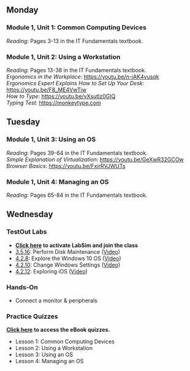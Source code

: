 ## Monday
### Module 1, Unit 1: Common Computing Devices
*Reading*: Pages 3-13 in the IT Fundamentals textbook.

### Module 1, Unit 2: Using a Workstation
*Reading*: Pages 13-38 in the IT Fundamentals textbook. \
*Ergonomics in the Workplace*: https://youtu.be/n-iAK4vusqk \
*Ergonomics Expert Explains How to Set Up Your Desk*: https://youtu.be/F8_ME4VwTiw \
*How to Type*: https://youtu.be/vXsutlz0GIQ \
*Typing Test*: https://monkeytype.com 

## Tuesday
### Module 1, Unit 3: Using an OS
*Reading*: Pages 39-64 in the IT Fundamentals textbook. \
*Simple Explanation of Virtualization*: https://youtu.be/GeXwR32GCOw \
*Browser Basics*: https://youtu.be/FxirRVJWUTs

### Module 1, Unit 4: Managing an OS
*Reading*: Pages 65-84 in the IT Fundamentals textbook.

## Wednesday
### TestOut Labs
- **[Click here](https://labsimapp.testout.com/v6_0_553/index.html/createaccount?inviteid=e427774d-aa57-4dbf-b784-d198c7d6b5de) to activate LabSim and join the class**
- [3.5.16](https://labsimapp.testout.com/v6_0_547/index.html/productviewer/1184/3.5.16): Perform Disk Maintenance ([Video](https://labsimapp.testout.com/v6_0_547/index.html/productviewer/1184/3.5.15))
- [4.2.8](https://labsimapp.testout.com/v6_0_547/index.html/productviewer/1184/4.2.8): Explore the Windows 10 OS ([Video](https://labsimapp.testout.com/v6_0_547/index.html/productviewer/1184/4.2.7))
- [4.2.10](https://labsimapp.testout.com/v6_0_547/index.html/productviewer/1184/4.2.10): Change Windows Settings ([Video](https://labsimapp.testout.com/v6_0_547/index.html/productviewer/1184/4.2.9))
- [4.2.12](https://labsimapp.testout.com/v6_0_547/index.html/productviewer/1184/4.2.12): Exploring iOS ([Video](https://labsimapp.testout.com/v6_0_547/index.html/productviewer/1184/4.2.12))

### Hands-On
- Connect a monitor & peripherals

### Practice Quizzes
**[Click here](https://learn.comptia.org/app/comptia-certmaster-learn-for-itf-fc0-u61-ebook#quizzes) to access the eBook quizzes.**
- Lesson 1: Common Computing Devices
- Lesson 2: Using a Workstation
- Lesson 3: Using an OS
- Lesson 4: Managing an OS